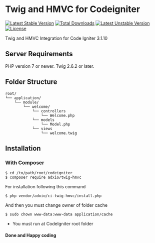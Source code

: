# Twig and HMVC for Codeigniter
[![Latest Stable Version](https://poser.pugx.org/adxio/ci-twig-hmvc/v/stable)](https://packagist.org/packages/adxio/ci-twig-hmvc)
[![Total Downloads](https://poser.pugx.org/adxio/ci-twig-hmvc/downloads)](https://packagist.org/packages/adxio/ci-twig-hmvc)
[![Latest Unstable Version](https://poser.pugx.org/adxio/ci-twig-hmvc/v/unstable)](https://packagist.org/packages/adxio/ci-twig-hmvc)
[![License](https://poser.pugx.org/adxio/ci-twig-hmvc/license)](https://packagist.org/packages/adxio/ci-twig-hmvc)

Twig and HMVC Integration for Code Igniter 3.1.10

## Server Requirements
PHP version 7 or newer.
Twig 2.6.2 or later.

## Folder Structure
```
root/
└── application/
    └── module/
        └── welcome/
            └── controllers
                └── Welcome.php
            └── models
                └── Model.php
            └── views
                └── welcome.twig
```

## Installation

### With Composer

~~~
$ cd /to/path/root/codeigniter
$ composer require adxio/twig-hmvc
~~~

For installation following this command

~~~
$ php vendor/adxio/ci-twig-hmvc/install.php
~~~

And then you must change owner of folder cache

~~~
$ sudo chown www-data:www-data application/cache
~~~

* You must run at CodeIgniter root folder

#### Done and Happy coding
